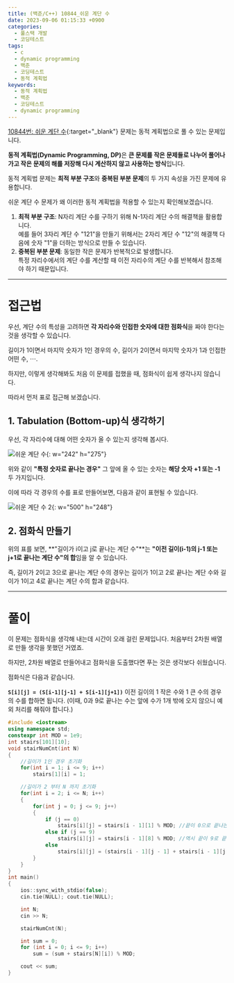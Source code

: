 ```yaml
---
title: (백준/C++) 10844_쉬운 계단 수
date: 2023-09-06 01:15:33 +0900
categories:
  - 풀스택 개발
  - 코딩테스트
tags:
  - c
  - dynamic programming
  - 백준
  - 코딩테스트
  - 동적 계획법
keywords:
  - 동적 계획법
  - 백준
  - 코딩테스트
  - dynamic programming
---
```


[10844번: 쉬운 계단 수](https://www.acmicpc.net/problem/10844){:target="_blank"} 문제는 동적 계획법으로 풀 수 있는 문제입니다.

<span class="keyword">**동적 계획법(Dynamic Programming, DP)**</span>은 **큰 문제를 작은 문제들로 나누어 풀어나가고 작은 문제의 해를 저장해 다시 계산하지 않고 사용하는 방식**입니다.

동적 계획법 문제는 **최적 부분 구조**와 **중복된 부분 문제**의 두 가지 속성을 가진 문제에 유용합니다.

쉬운 계단 수 문제가 왜 이러한 동적 계획법을 적용할 수 있는지 확인해보겠습니다.

1. **최적 부분 구조**: <span class="important">N자리 계단 수를 구하기 위해 N-1자리 계단 수의 해결책을 활용</span>합니다. <br> 예를 들어 3자리 계단 수 "121"을 만들기 위해서는 2자리 계단 수 "12"의 해결책 다음에 숫자 "1"을 더하는 방식으로 만들 수 있습니다.
2. **중복된 부분 문제**: 동일한 작은 문제가 반복적으로 발생합니다. <br> <span class="important">특정 자리수에서의 계단 수를 계산할 때 이전 자리수의 계단 수를 반복해서 참조</span>해야 하기 때문입니다.

---

# 접근법

우선, 계단 수의 특성을 고려하면 **각 자리수와 인접한 숫자에 대한 점화식**을 짜야 한다는 것을 생각할 수 있습니다.

길이가 1이면서 마지막 숫자가 1인 경우의 수, 길이가 2이면서 마지막 숫자가 1과 인접한 어떤 수, ⋯.

하지만, 이렇게 생각해봐도 처음 이 문제를 접했을 때, 점화식이 쉽게 생각나지 않습니다.

따라서 먼저 표로 접근해 보겠습니다.

## 1. Tabulation (Bottom-up)식 생각하기

우선, 각 자리수에 대해 어떤 숫자가 올 수 있는지 생각해 봅시다.

![쉬운 계단 수](https://i.postimg.cc/4dgX11WL/쉬운_계단_수_01.webp){: w="242" h="275"}

위와 같이 **"특정 숫자로 끝나는 경우"** 그 앞에 올 수 있는 숫자는 **해당 숫자 +1 또는 -1** 두 가지입니다.

이에 따라 각 경우의 수를 표로 만들어보면, 다음과 같이 표현될 수 있습니다.

![쉬운 계단 수 2](https://i.postimg.cc/KzDxpgVZ/쉬운_계단_수_02.webp){: w="500" h="248"}

## 2. 점화식 만들기

위의 표를 보면, **"길이가 i이고 j로 끝나는 계단 수"**는 **"이전 길이(i-1)의 j-1 또는 j+1로 끝나는 계단 수"의 합**임을 알 수 있습니다.

즉, 길이가 2이고 3으로 끝나는 계단 수의 경우는 길이가 1이고 2로 끝나는 계단 수와 길이가 1이고 4로 끝나는 계단 수의 합과 같습니다.

---

# 풀이

이 문제는 점화식을 생각해 내는데 시간이 오래 걸린 문제입니다. 처음부터 2차원 배열로 만들 생각을 못했던 거였죠.

하지만, 2차원 배열로 만들어내고 점화식을 도출했다면 푸는 것은 생각보다 쉬웠습니다.

점화식은 다음과 같습니다.

**`S[i][j] = (S[i-1][j-1] + S[i-1][j+1])`** 이전 길이의 1 작은 수와 1 큰 수의 경우의 수를 합하면 됩니다. (이때, 0과 9로 끝나는 수는 앞에 수가 1개 밖에 오지 않으니 예외 처리를 해줘야 합니다.)

```cpp
#include <iostream>
using namespace std;
constexpr int MOD = 1e9;
int stairs[101][10];
void stairNumCnt(int N)
{
	//길이가 1인 경우 초기화
	for(int i = 1; i <= 9; i++)
		stairs[1][i] = 1;

	//길이가 2 부터 N 까지 초기화
	for(int i = 2; i <= N; i++)
	{
		for(int j = 0; j <= 9; j++)
		{
			if (j == 0) 
				stairs[i][j] = stairs[i - 1][1] % MOD; //끝이 0으로 끝나는 경우 1밖에 못온다.
			else if (j == 9) 
				stairs[i][j] = stairs[i - 1][8] % MOD; //역시 끝이 9로 끝나는 경우 8밖에 못온다.
			else
				stairs[i][j] = (stairs[i - 1][j - 1] + stairs[i - 1][j + 1]) % MOD;
		}
	}
}
int main()
{
	ios::sync_with_stdio(false);
	cin.tie(NULL); cout.tie(NULL);

	int N;
	cin >> N;

	stairNumCnt(N);

	int sum = 0;
	for (int i = 0; i <= 9; i++)
		sum = (sum + stairs[N][i]) % MOD;

	cout << sum;
}
```